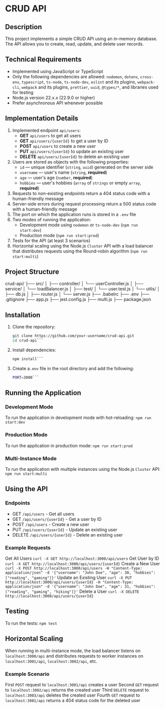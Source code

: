 # CRUD API

## Description
This project implements a simple CRUD API using an in-memory database. The API allows you to create, read, update, and delete user records.

## Technical Requirements
- Implemented using JavaScript or TypeScript
- Only the following dependencies are allowed: `nodemon`, `dotenv`, `cross-env`, `typescript`, `ts-node`, `ts-node-dev`, `eslint` and its plugins, `webpack-cli`, `webpack` and its plugins, `prettier`, `uuid`, `@types/*`, and libraries used for testing
- Node.js version 22.x.x (22.9.0 or higher)
- Prefer asynchronous API whenever possible

## Implementation Details
1. Implemented endpoint `api/users`:
    - **GET** `api/users` to get all users
    - **GET** `api/users/{userId}` to get a user by ID
    - **POST** `api/users` to create a new user
    - **PUT** `api/users/{userId}` to update an existing user
    - **DELETE** `api/users/{userId}` to delete an existing user
2. Users are stored as objects with the following properties:
    - `id` — unique identifier (`string`, `uuid`) generated on the server side
    - `username` — user's name (`string`, **required**)
    - `age` — user's age (`number`, **required**)
    - `hobbies` — user's hobbies (`array` of `strings` or empty `array`, **required**)
3. Requests to non-existing endpoints return a 404 status code with a human-friendly message
4. Server-side errors during request processing return a 500 status code with a human-friendly message
5. The port on which the application runs is stored in a `.env` file
6. Two modes of running the application:
    - Development mode using `nodemon` or `ts-node-dev` (`npm run start:dev`)
    - Production mode (`npm run start:prod`)
7. Tests for the API (at least 3 scenarios)
8. Horizontal scaling using the Node.js `Cluster` API with a load balancer that distributes requests using the Round-robin algorithm (`npm run start:multi`)

## Project Structure
crud-api/
├── src/
│   ├── controller/
│       └── userController.js
│   ├── service/
│       └── loadBalancer.js
│   ├── test/
│       └── user.test.js
│   └── utils/
│       ├── db.js
│       ├── router.js
│       └── server.js
├── .babelrc
├── .env
├── .gitignore
├── app.js
├── jest.config.js
├── multi.js
├── package.json


## Installation
1. Clone the repository:
   ```sh
   git clone https://github.com/your-username/crud-api.git
   cd crud-api```

2. Install dependencies:
   ```sh
   npm install```

3. Create a`.env` file in the root directory and add the following:
   ```sh
   PORT=3000```

## Running the Application

### Development Mode
To run the application in development mode with hot-reloading:
   `npm run start:dev`

### Production Mode
To run the application in production mode:
    `npm run start:prod`

### Multi-Instance Mode
To run the application with multiple instances using the Node.js `Cluster` API:
    `npm run start:multi`

## Using the API
### Endpoints
- GET `/api/users` - Get all users
- GET `/api/users/{userId}` - Get a user by ID
- POST `/api/users` - Create a new user
- PUT `/api/users/{userId}` - Update an existing user
- DELETE `/api/users/{userId}` - Delete an existing user

### Example Requests
Get All Users
    `curl -X GET http://localhost:3000/api/users`
Get User by ID
    `curl -X GET http://localhost:3000/api/users/{userId}`
Create a New User
    `curl -X POST http://localhost:3000/api/users -H "Content-Type: application/json" -d '{"username": "John Doe", "age": 30, "hobbies": ["reading", "gaming"]}'`
Update an Existing User
    `curl -X PUT http://localhost:3000/api/users/{userId} -H "Content-Type: application/json" -d '{"username": "John Doe", "age": 31, "hobbies": ["reading", "gaming", "hiking"]}'`
Delete a User
    `curl -X DELETE http://localhost:3000/api/users/{userId}`

## Testing
To run the tests:
    `npm test`

## Horizontal Scaling
When running in multi-instance mode, the load balancer listens on `localhost:3000/api` and distributes requests to worker instances on `localhost:3001/api`, `localhost:3002/api`, etc.

### Example Scenario
First `POST` request to `localhost:3001/api` creates a user
Second `GET` request to `localhost:3002/api` returns the created user
Third `DELETE` request to `localhost:3003/api` deletes the created user
Fourth `GET` request to `localhost:3001/api` returns a 404 status code for the deleted user
